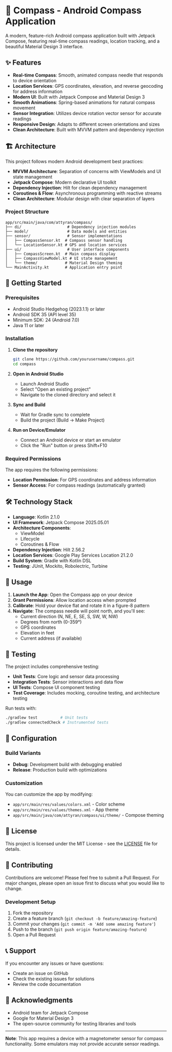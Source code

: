 # 🧭 Compass - Android Compass Application

A modern, feature-rich Android compass application built with Jetpack Compose, featuring real-time compass readings, location tracking, and a beautiful Material Design 3 interface.

## ✨ Features

- **Real-time Compass**: Smooth, animated compass needle that responds to device orientation
- **Location Services**: GPS coordinates, elevation, and reverse geocoding for address information
- **Modern UI**: Built with Jetpack Compose and Material Design 3
- **Smooth Animations**: Spring-based animations for natural compass movement
- **Sensor Integration**: Utilizes device rotation vector sensor for accurate readings
- **Responsive Design**: Adapts to different screen orientations and sizes
- **Clean Architecture**: Built with MVVM pattern and dependency injection

## 🏗️ Architecture

This project follows modern Android development best practices:

- **MVVM Architecture**: Separation of concerns with ViewModels and UI state management
- **Jetpack Compose**: Modern declarative UI toolkit
- **Dependency Injection**: Hilt for clean dependency management
- **Coroutines & Flow**: Asynchronous programming with reactive streams
- **Clean Architecture**: Modular design with clear separation of layers

### Project Structure

```
app/src/main/java/com/attyran/compass/
├── di/                    # Dependency injection modules
├── model/                 # Data models and entities
├── sensor/                # Sensor implementations
│   ├── CompassSensor.kt  # Compass sensor handling
│   └── LocationSensor.kt # GPS and location services
├── ui/                    # User interface components
│   ├── CompassScreen.kt  # Main compass display
│   ├── CompassViewModel.kt # UI state management
│   └── theme/            # Material Design theming
└── MainActivity.kt       # Application entry point
```

## 🚀 Getting Started

### Prerequisites

- Android Studio Hedgehog (2023.1.1) or later
- Android SDK 35 (API level 35)
- Minimum SDK: 24 (Android 7.0)
- Java 11 or later

### Installation

1. **Clone the repository**
   ```bash
   git clone https://github.com/yourusername/compass.git
   cd compass
   ```

2. **Open in Android Studio**
   - Launch Android Studio
   - Select "Open an existing project"
   - Navigate to the cloned directory and select it

3. **Sync and Build**
   - Wait for Gradle sync to complete
   - Build the project (Build → Make Project)

4. **Run on Device/Emulator**
   - Connect an Android device or start an emulator
   - Click the "Run" button or press Shift+F10

### Required Permissions

The app requires the following permissions:

- **Location Permission**: For GPS coordinates and address information
- **Sensor Access**: For compass readings (automatically granted)

## 🛠️ Technology Stack

- **Language**: Kotlin 2.1.0
- **UI Framework**: Jetpack Compose 2025.05.01
- **Architecture Components**: 
  - ViewModel
  - Lifecycle
  - Coroutines & Flow
- **Dependency Injection**: Hilt 2.56.2
- **Location Services**: Google Play Services Location 21.2.0
- **Build System**: Gradle with Kotlin DSL
- **Testing**: JUnit, Mockito, Robolectric, Turbine

## 📱 Usage

1. **Launch the App**: Open the Compass app on your device
2. **Grant Permissions**: Allow location access when prompted
3. **Calibrate**: Hold your device flat and rotate it in a figure-8 pattern
4. **Navigate**: The compass needle will point north, and you'll see:
   - Current direction (N, NE, E, SE, S, SW, W, NW)
   - Degrees from north (0-359°)
   - GPS coordinates
   - Elevation in feet
   - Current address (if available)

## 🧪 Testing

The project includes comprehensive testing:

- **Unit Tests**: Core logic and sensor data processing
- **Integration Tests**: Sensor interactions and data flow
- **UI Tests**: Compose UI component testing
- **Test Coverage**: Includes mocking, coroutine testing, and architecture testing

Run tests with:
```bash
./gradlew test          # Unit tests
./gradlew connectedCheck # Instrumented tests
```

## 🔧 Configuration

### Build Variants

- **Debug**: Development build with debugging enabled
- **Release**: Production build with optimizations

### Customization

You can customize the app by modifying:
- `app/src/main/res/values/colors.xml` - Color scheme
- `app/src/main/res/values/themes.xml` - App theme
- `app/src/main/java/com/attyran/compass/ui/theme/` - Compose theming

## 📄 License

This project is licensed under the MIT License - see the [LICENSE](LICENSE) file for details.

## 🤝 Contributing

Contributions are welcome! Please feel free to submit a Pull Request. For major changes, please open an issue first to discuss what you would like to change.

### Development Setup

1. Fork the repository
2. Create a feature branch (`git checkout -b feature/amazing-feature`)
3. Commit your changes (`git commit -m 'Add some amazing feature'`)
4. Push to the branch (`git push origin feature/amazing-feature`)
5. Open a Pull Request

## 📞 Support

If you encounter any issues or have questions:

- Create an issue on GitHub
- Check the existing issues for solutions
- Review the code documentation

## 🙏 Acknowledgments

- Android team for Jetpack Compose
- Google for Material Design 3
- The open-source community for testing libraries and tools

---

**Note**: This app requires a device with a magnetometer sensor for compass functionality. Some emulators may not provide accurate sensor readings.
